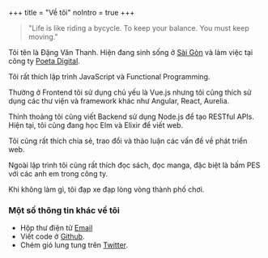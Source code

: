 +++
title = "Về tôi"
noIntro = true
+++

<blockquote class="site-blockquote">
"Life is like riding a bycycle. To keep your balance. You must keep moving."
</blockquote>

Tôi tên là Đặng Văn Thanh. Hiện đang sinh sống ở [Sài Gòn](<https://vi.wikipedia.org/wiki/S%C3%A0i_G%C3%B2n_(%C4%91%E1%BB%8Bnh_h%C6%B0%E1%BB%9Bng)>) và làm việc tại công ty [Poeta Digital](https://poetadigital.com).

Tôi rất thích lập trình JavaScript và Functional Programming. 

Thường ở Frontend tôi sử dụng chủ yếu là Vue.js nhưng tôi cũng thích sử dụng các thư viện và framework khác như Angular, React, Aurelia. 

Thỉnh thoảng tôi cũng viết Backend sử dụng Node.js để tạo RESTful APIs. Hiện tại, tôi cũng đang học Elm và Elixir để viết web. 

Tôi cũng rất thích chia sẻ, trao đổi và thảo luận các vấn đề về phát triển web.

Ngoài lập trình tôi cũng rất thích đọc sách, đọc manga, đặc biệt là bấm PES với các anh em trong công ty.

Khi không làm gì, tôi đạp xe đạp lòng vòng thành phố chơi.

### Một số thông tin khác về tôi

- Hộp thư điện tử <a href="mailto:dangvanthanh@dangthanh.org">Email</a>
- Viết code ở [Github](https://github.com/dangvanthanh).
- Chém gió lung tung trên [Twitter](https://twitter.com/dangvanthanh).
